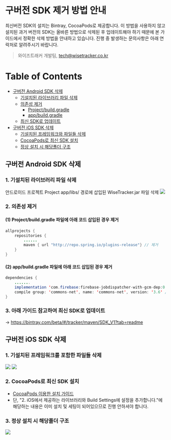 # 구버전 SDK 제거 방법 안내
최신버전 SDK의 설치는 Bintray, CocoaPods로 제공합니다. 이 방법을 사용하지 않고 설치된 과거 버전의 SDK는 올바른 방법으로 삭제된 후 업데이트해야 하기 때문에 본 가이드에서 정확한 삭제 방법을 안내하고 있습니다. 진행 중 발생하는 문의사항은 아래 연락처로 알려주시기 바랍니다.

> 와이즈트래커 개발팀, tech@wisetracker.co.kr

# Table of Contents
* [구버전 Android SDK 삭제](./removing_old_sdk.md#구버전-Android-SDK-삭제)
	* [기설치된 라이브러리 파일 삭제](./removing_old_sdk.md#1.-기설치된-라이브러리-파일-삭제)
	* [의존성 제거](./removing_old_sdk.md#2.-의존성-제거)
		* [Project/build.gradle](./removing_old_sdk.md#1-projectbuildgradle-%ED%8C%8C%EC%9D%BC%EC%97%90-%EC%95%84%EB%9E%98-%EC%BD%94%EB%93%9C-%EC%82%BD%EC%9E%85%EB%90%9C-%EA%B2%BD%EC%9A%B0-%EC%A0%9C%EA%B1%B0)
		* [app/build.gradle](./removing_old_sdk.md#2-appbuildgradle-%ED%8C%8C%EC%9D%BC%EC%97%90-%EC%95%84%EB%9E%98-%EC%BD%94%EB%93%9C-%EC%82%BD%EC%9E%85%EB%90%9C-%EA%B2%BD%EC%9A%B0-%EC%A0%9C%EA%B1%B0)
	* [최신 SDK로 업데이트](./removing_old_sdk.md#3.-아래-가이드-참고하여-최신-SDK로-업데이트)
* [구버전 iOS SDK 삭제](./removing_old_sdk.md#구버전-iOS-SDK-삭제)
	* [기설치된 프레임워크와 파일들 삭제](./removing_old_sdk.md#기설치된-프레임워크와-파일들-삭제)
	* [CocoaPods로 최신 SDK 설치](./removing_old_sdk.md#CocoaPods로-최신-SDK-설치)
	* [정상 설치 시 해당폴더 구조](./removing_old_sdk.md#정상-설치-시-해당폴더-구조)

## 구버전 Android SDK 삭제
### 1. 기설치된 라이브러리 파일 삭제
안드로이드 프로젝트 Project app/libs/ 경로에 삽입된 WiseTracker.jar 파일 삭제
![](http://www.wisetracker.co.kr/wp-content/uploads/2019/10/%E1%84%80%E1%85%B5%E1%84%89%E1%85%A5%E1%86%AF%E1%84%8E%E1%85%B5_%E1%84%8B%E1%85%AE%E1%86%AB%E1%84%8B%E1%85%A7%E1%86%BCSDK_%E1%84%91%E1%85%A1%E1%84%8B%E1%85%B5%E1%86%AF%E1%84%89%E1%85%A1%E1%86%A8%E1%84%8C%E1%85%A6.png)

### 2. 의존성 제거
#### (1) Project/build.gradle 파일에 아래 코드 삽입된 경우 제거
``` java
allprojects {
	repositories {
		......
		maven { url "http://repo.spring.io/plugins-release"} // 제거
	}
}
```

#### (2) app/build.gradle 파일에 아래 코드 삽입된 경우 제거
``` java
dependencies {
	.......
	implementation 'com.firebase:firebase-jobdispatcher-with-gcm-dep:0.8.5' // 제거
	compile group: 'commons-net', name: 'commons-net', version: '3.6' // 제거
}
```

### 3. 아래 가이드 참고하여 최신 SDK로 업데이트
-> https://bintray.com/beta/#/tracker/maven/SDK_V1?tab=readme

## 구버전 iOS SDK 삭제
### 1. 기설치된 프레임워크를 포함한 파일들 삭제
![](http://www.wisetracker.co.kr/wp-content/uploads/2019/10/deletefile.png)
![](http://www.wisetracker.co.kr/wp-content/uploads/2019/10/delete.png)

### 2. CocoaPods로 최신 SDK 설치 
- [CocoaPods 이용한 설치 가이드](https://github.com/WisetrackerTechteam/wisetrackerSDK/blob/master/README.md#WISETRACKER_COCOAPOD)
- 단, "2. iOS에서 제공하는 라이브러리와 Build Settings에 설정을 추가합니다."에 해당하는 내용은 이미 설치 및 세팅이 되어있으므로 진행 안하셔야 합니다.

### 3. 정상 설치 시 해당폴더 구조
![](http://www.wisetracker.co.kr/wp-content/uploads/2019/10/installDone.png)
